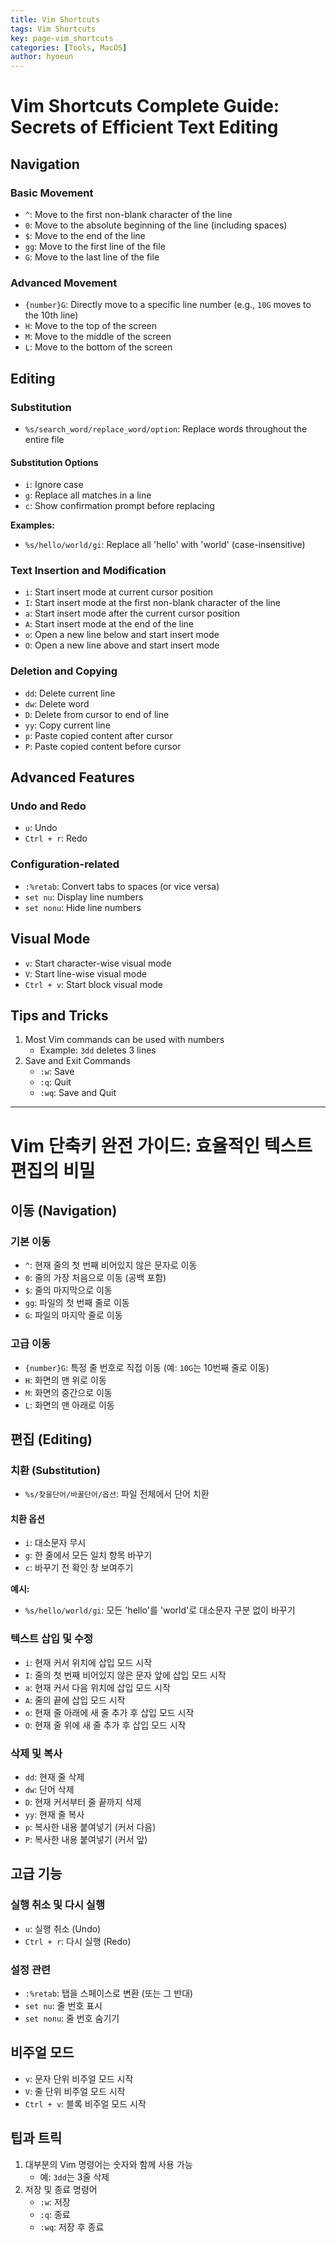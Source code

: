 ```yaml
---
title: Vim Shortcuts
tags: Vim Shortcuts
key: page-vim_shortcuts
categories: [Tools, MacOS]
author: hyoeun
---
```


# Vim Shortcuts Complete Guide: Secrets of Efficient Text Editing

## Navigation

### Basic Movement
- `^`: Move to the first non-blank character of the line
- `0`: Move to the absolute beginning of the line (including spaces)
- `$`: Move to the end of the line
- `gg`: Move to the first line of the file
- `G`: Move to the last line of the file

### Advanced Movement
- `{number}G`: Directly move to a specific line number (e.g., `10G` moves to the 10th line)
- `H`: Move to the top of the screen
- `M`: Move to the middle of the screen
- `L`: Move to the bottom of the screen

## Editing

### Substitution
- `%s/search_word/replace_word/option`: Replace words throughout the entire file

#### Substitution Options
- `i`: Ignore case
- `g`: Replace all matches in a line
- `c`: Show confirmation prompt before replacing

**Examples:**
- `%s/hello/world/gi`: Replace all 'hello' with 'world' (case-insensitive)

### Text Insertion and Modification
- `i`: Start insert mode at current cursor position
- `I`: Start insert mode at the first non-blank character of the line
- `a`: Start insert mode after the current cursor position
- `A`: Start insert mode at the end of the line
- `o`: Open a new line below and start insert mode
- `O`: Open a new line above and start insert mode

### Deletion and Copying
- `dd`: Delete current line
- `dw`: Delete word
- `D`: Delete from cursor to end of line
- `yy`: Copy current line
- `p`: Paste copied content after cursor
- `P`: Paste copied content before cursor

## Advanced Features

### Undo and Redo
- `u`: Undo
- `Ctrl + r`: Redo

### Configuration-related
- `:%retab`: Convert tabs to spaces (or vice versa)
- `set nu`: Display line numbers
- `set nonu`: Hide line numbers

## Visual Mode
- `v`: Start character-wise visual mode
- `V`: Start line-wise visual mode
- `Ctrl + v`: Start block visual mode

## Tips and Tricks
1. Most Vim commands can be used with numbers 
   - Example: `3dd` deletes 3 lines
2. Save and Exit Commands
   - `:w`: Save
   - `:q`: Quit
   - `:wq`: Save and Quit

---

# Vim 단축키 완전 가이드: 효율적인 텍스트 편집의 비밀

## 이동 (Navigation)

### 기본 이동
- `^`: 현재 줄의 첫 번째 비어있지 않은 문자로 이동
- `0`: 줄의 가장 처음으로 이동 (공백 포함)
- `$`: 줄의 마지막으로 이동
- `gg`: 파일의 첫 번째 줄로 이동
- `G`: 파일의 마지막 줄로 이동

### 고급 이동
- `{number}G`: 특정 줄 번호로 직접 이동 (예: `10G`는 10번째 줄로 이동)
- `H`: 화면의 맨 위로 이동
- `M`: 화면의 중간으로 이동
- `L`: 화면의 맨 아래로 이동

## 편집 (Editing)

### 치환 (Substitution)
- `%s/찾을단어/바꿀단어/옵션`: 파일 전체에서 단어 치환

#### 치환 옵션
- `i`: 대소문자 무시
- `g`: 한 줄에서 모든 일치 항목 바꾸기
- `c`: 바꾸기 전 확인 창 보여주기

**예시:**
- `%s/hello/world/gi`: 모든 'hello'를 'world'로 대소문자 구분 없이 바꾸기

### 텍스트 삽입 및 수정
- `i`: 현재 커서 위치에 삽입 모드 시작
- `I`: 줄의 첫 번째 비어있지 않은 문자 앞에 삽입 모드 시작
- `a`: 현재 커서 다음 위치에 삽입 모드 시작
- `A`: 줄의 끝에 삽입 모드 시작
- `o`: 현재 줄 아래에 새 줄 추가 후 삽입 모드 시작
- `O`: 현재 줄 위에 새 줄 추가 후 삽입 모드 시작

### 삭제 및 복사
- `dd`: 현재 줄 삭제
- `dw`: 단어 삭제
- `D`: 현재 커서부터 줄 끝까지 삭제
- `yy`: 현재 줄 복사
- `p`: 복사한 내용 붙여넣기 (커서 다음)
- `P`: 복사한 내용 붙여넣기 (커서 앞)

## 고급 기능

### 실행 취소 및 다시 실행
- `u`: 실행 취소 (Undo)
- `Ctrl + r`: 다시 실행 (Redo)

### 설정 관련
- `:%retab`: 탭을 스페이스로 변환 (또는 그 반대)
- `set nu`: 줄 번호 표시
- `set nonu`: 줄 번호 숨기기

## 비주얼 모드
- `v`: 문자 단위 비주얼 모드 시작
- `V`: 줄 단위 비주얼 모드 시작
- `Ctrl + v`: 블록 비주얼 모드 시작

## 팁과 트릭
1. 대부분의 Vim 명령어는 숫자와 함께 사용 가능 
   - 예: `3dd`는 3줄 삭제
2. 저장 및 종료 명령어
   - `:w`: 저장
   - `:q`: 종료
   - `:wq`: 저장 후 종료